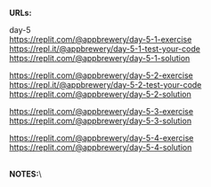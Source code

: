 **URLs:**

day-5 \
https://replit.com/@appbrewery/day-5-1-exercise \
https://repl.it/@appbrewery/day-5-1-test-your-code \
https://replit.com/@appbrewery/day-5-1-solution

https://replit.com/@appbrewery/day-5-2-exercise \
https://repl.it/@appbrewery/day-5-2-test-your-code \
https://replit.com/@appbrewery/day-5-2-solution

https://replit.com/@appbrewery/day-5-3-exercise \
https://replit.com/@appbrewery/day-5-3-solution

https://replit.com/@appbrewery/day-5-4-exercise \
https://replit.com/@appbrewery/day-5-4-solution

\
**NOTES:**\


